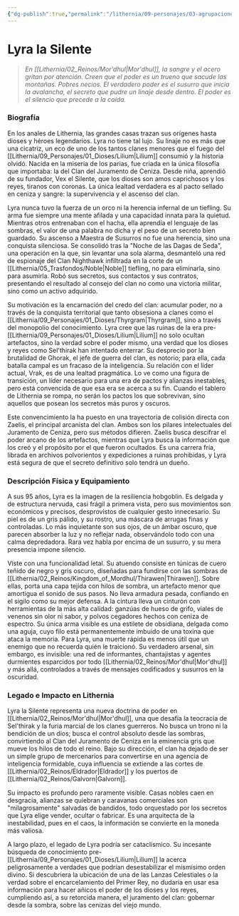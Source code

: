 ```yaml
---
{"dg-publish":true,"permalink":"/lithernia/09-personajes/03-agrupaciones/clan-del-juramento-de-ceniza/lyra-la-silente/","tags":["lithernia","personajes","Clan del Juramento de Ceniza","Mor'dhul","hobgoblin","espía"]}
---
```


# Lyra la Silente

> *En [[Lithernia/02_Reinos/Mor'dhul\|Mor'dhul]], la sangre y el acero gritan por atención. Creen que el poder es un trueno que sacude las montañas. Pobres necios. El verdadero poder es el susurro que inicia la avalancha, el secreto que pudre un linaje desde dentro. El poder es el silencio que precede a la caída.*

### Biografía

En los anales de Lithernia, las grandes casas trazan sus orígenes hasta dioses y héroes legendarios. Lyra no tiene tal lujo. Su linaje no es más que una cicatriz, un eco de uno de los tantos clanes menores que el fuego del [[Lithernia/09_Personajes/01_Dioses/Lilium\|Lilium]] consumió y la historia olvidó. Nacida en la miseria de los parias, fue criada en la única filosofía que importaba: la del Clan del Juramento de Ceniza. Desde niña, aprendió de su fundador, Vex el Silente, que los dioses son amos caprichosos y los reyes, tiranos con coronas. La única lealtad verdadera es al pacto sellado en ceniza y sangre: la supervivencia y el ascenso del clan.

Lyra nunca tuvo la fuerza de un orco ni la herencia infernal de un tiefling. Su arma fue siempre una mente afilada y una capacidad innata para la quietud. Mientras otros entrenaban con el hacha, ella aprendía el lenguaje de las sombras, el valor de una palabra no dicha y el peso de un secreto bien guardado. Su ascenso a Maestra de Susurros no fue una herencia, sino una conquista silenciosa. Se consolidó tras la "Noche de las Dagas de Seda", una operación en la que, sin levantar una sola alarma, desmanteló una red de espionaje del Clan Nighthawk infiltrada en la corte de un [[Lithernia/05_Trasfondos/Noble\|Noble]] tiefling, no para eliminarla, sino para asumirla. Robó sus secretos, sus contactos y sus contratos, presentando el resultado al consejo del clan no como una victoria militar, sino como un activo adquirido.

Su motivación es la encarnación del credo del clan: acumular poder, no a través de la conquista territorial que tanto obsesiona a clanes como el [[Lithernia/09_Personajes/01_Dioses/Thyrgram\|Thyrgram]], sino a través del monopolio del conocimiento. Lyra cree que las ruinas de la era pre-[[Lithernia/09_Personajes/01_Dioses/Lilium\|Lilium]] no solo ocultan artefactos, sino la verdad sobre el poder mismo, una verdad que los dioses y reyes como Sel'thirak han intentado enterrar. Su desprecio por la brutalidad de Ghorak, el jefe de guerra del clan, es notorio; para ella, cada batalla campal es un fracaso de la inteligencia. Su relación con el líder actual, Vrak, es de una lealtad pragmática. Lo ve como una figura de transición, un líder necesario para una era de pactos y alianzas inestables, pero está convencida de que esa era se acerca a su fin. Cuando el tablero de Lithernia se rompa, no serán los pactos los que sobrevivan, sino aquellos que posean los secretos más puros y oscuros.

Este convencimiento la ha puesto en una trayectoria de colisión directa con Zaelis, el principal arcanista del clan. Ambos son los pilares intelectuales del Juramento de Ceniza, pero sus métodos difieren. Zaelis busca descifrar el poder arcano de los artefactos, mientras que Lyra busca la información que los creó y el propósito por el que fueron ocultados. Es una carrera fría, librada en archivos polvorientos y expediciones a ruinas prohibidas, y Lyra está segura de que el secreto definitivo solo tendrá un dueño.

### Descripción Física y Equipamiento

A sus 95 años, Lyra es la imagen de la resiliencia hobgoblin. Es delgada y de estructura nervuda, casi frágil a primera vista, pero sus movimientos son económicos y precisos, desprovistos de cualquier gesto innecesario. Su piel es de un gris pálido, y su rostro, una máscara de arrugas finas y controladas. Lo más inquietante son sus ojos, de un ámbar oscuro, que parecen absorber la luz y no reflejar nada, observándolo todo con una calma depredadora. Rara vez habla por encima de un susurro, y su mera presencia impone silencio.

Viste con una funcionalidad letal. Su atuendo consiste en túnicas de cuero teñido de negro y gris oscuro, diseñadas para fundirse con las sombras de [[Lithernia/02_Reinos/Kingdom_of_Mordhul/Thirawen\|Thirawen]]. Sobre ellas, porta una capa tejida con hilos de sombra, un artefacto menor que amortigua el sonido de sus pasos. No lleva armadura pesada, confiando en el sigilo como su mejor defensa. A la cintura lleva un cinturón con herramientas de la más alta calidad: ganzúas de hueso de grifo, viales de venenos sin olor ni sabor, y polvos cegadores hechos con ceniza de espectro. Su única arma visible es una estilete de obsidiana, delgada como una aguja, cuyo filo está permanentemente imbuido de una toxina que ataca la memoria. Para Lyra, una muerte rápida es menos útil que un enemigo que no recuerda quién le traicionó. Su verdadero arsenal, sin embargo, es invisible: una red de informantes, chantajistas y agentes durmientes esparcidos por todo [[Lithernia/02_Reinos/Mor'dhul\|Mor'dhul]] y más allá, controlados a través de mensajes codificados y susurros en la oscuridad.

### Legado e Impacto en Lithernia

Lyra la Silente representa una nueva doctrina de poder en [[Lithernia/02_Reinos/Mor'dhul\|Mor'dhul]], una que desafía la teocracia de Sel'thirak y la furia marcial de los clanes guerreros. No busca un trono ni la bendición de un dios; busca el control absoluto desde las sombras, convirtiendo al Clan del Juramento de Ceniza en la eminencia gris que mueve los hilos de todo el reino. Bajo su dirección, el clan ha dejado de ser un simple grupo de mercenarios para convertirse en una agencia de inteligencia formidable, cuya influencia se extiende a las cortes de [[Lithernia/02_Reinos/Eldrador\|Eldrador]] y los puertos de [[Lithernia/02_Reinos/Galvorn\|Galvorn]].

Su impacto es profundo pero raramente visible. Casas nobles caen en desgracia, alianzas se quiebran y caravanas comerciales son "milagrosamente" salvadas de bandidos, todo orquestado por los secretos que Lyra elige vender, ocultar o fabricar. Es una arquitecta de la inestabilidad, pues en el caos, la información se convierte en la moneda más valiosa.

A largo plazo, el legado de Lyra podría ser cataclísmico. Su incesante búsqueda de conocimiento pre-[[Lithernia/09_Personajes/01_Dioses/Lilium\|Lilium]] la acerca peligrosamente a verdades que podrían desestabilizar el mismísimo orden divino. Si descubriera la ubicación de una de las Lanzas Celestiales o la verdad sobre el encarcelamiento del Primer Rey, no dudaría en usar esa información para hacer añicos el poder de los dioses y los reyes, cumpliendo así, a su retorcida manera, el juramento del clan: gobernar desde la sombra, sobre las cenizas del viejo mundo.
